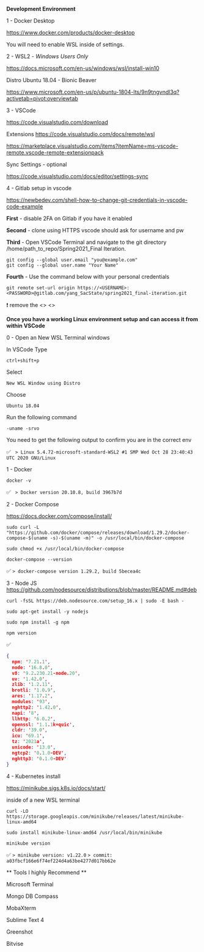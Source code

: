 **Development Environment**

1 - Docker Desktop

https://www.docker.com/products/docker-desktop

You will need to enable WSL inside of settings.

2 - WSL2 - *Windows Users Only*

https://docs.microsoft.com/en-us/windows/wsl/install-win10

Distro Ubuntu 18.04 - Bionic Beaver

https://www.microsoft.com/en-us/p/ubuntu-1804-lts/9n9tngvndl3q?activetab=pivot:overviewtab


3 - VSCode

https://code.visualstudio.com/download

Extensions
https://code.visualstudio.com/docs/remote/wsl

https://marketplace.visualstudio.com/items?itemName=ms-vscode-remote.vscode-remote-extensionpack

Sync Settings - optional 

https://code.visualstudio.com/docs/editor/settings-sync

4 - Gitlab setup in vscode

https://newbedev.com/shell-how-to-change-git-credentials-in-vscode-code-example

**First** - disable 2FA on Gitlab if you have it enabled 

**Second** -  clone using HTTPS vscode should ask for username and pw

**Third** - Open VSCode Terminal and navigate to the git directory /home/path_to_repo/Spring2021_Final Iteration.

```
git config --global user.email "you@example.com"
git config --global user.name "Your Name"
```

**Fourth** - Use the command below with your personal credentials

```git remote set-url origin https://<USERNAME>:<PASSWORD>@gitlab.com/yang_SacState/spring2021_final-iteration.git```

:exclamation: remove the <> <>

**Once you have a working Linux environment setup and can access it from within VSCode**

0 - Open an New WSL Terminal windows

In VSCode Type

```ctrl+shift+p```

Select

```New WSL Window using Distro```

Choose 

```Ubuntu 18.04```

Run the following command 

```-uname -srvo ```

You need to get the following output to confirm you are in the correct env 

:white_check_mark: ``` > Linux 5.4.72-microsoft-standard-WSL2 #1 SMP Wed Oct 28 23:40:43 UTC 2020 GNU/Linux``` 

1 - Docker 

```docker -v```

:white_check_mark: ``` > Docker version 20.10.8, build 3967b7d``` 

2 - Docker Compose

https://docs.docker.com/compose/install/

```sudo curl -L "https://github.com/docker/compose/releases/download/1.29.2/docker-compose-$(uname -s)-$(uname -m)" -o /usr/local/bin/docker-compose```

```sudo chmod +x /usr/local/bin/docker-compose```

```docker-compose --version```

:white_check_mark: ```> docker-compose version 1.29.2, build 5becea4c ```  

3 - Node JS 
https://github.com/nodesource/distributions/blob/master/README.md#deb

```curl -fsSL https://deb.nodesource.com/setup_16.x | sudo -E bash -```

```sudo apt-get install -y nodejs```

```sudo npm install -g npm```

```npm version```

:white_check_mark:

```json
{
  npm: '7.21.1',
  node: '16.8.0',
  v8: '9.2.230.21-node.20',
  uv: '1.42.0',
  zlib: '1.2.11',
  brotli: '1.0.9',
  ares: '1.17.2',
  modules: '93',
  nghttp2: '1.42.0',
  napi: '8',
  llhttp: '6.0.2',
  openssl: '1.1.1k+quic',
  cldr: '39.0',
  icu: '69.1',
  tz: '2021a',
  unicode: '13.0',
  ngtcp2: '0.1.0-DEV',
  nghttp3: '0.1.0-DEV'
}
```

4 - Kubernetes install 

https://minikube.sigs.k8s.io/docs/start/


inside of a new WSL terminal 

```curl -LO https://storage.googleapis.com/minikube/releases/latest/minikube-linux-amd64```

```sudo install minikube-linux-amd64 /usr/local/bin/minikube```

```minikube version```

:white_check_mark:
```> minikube version: v1.22.0```
```> commit: a03fbcf166e6f74ef224d4a63be4277d017bb62e``` 

** Tools I highly Recommend **

Microsoft Terminal 

Mongo DB Compass

MobaXterm

Sublime Text 4

Greenshot

Bitvise
